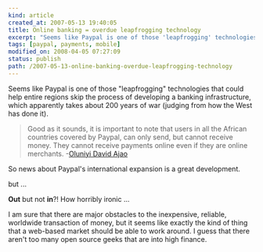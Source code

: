 ```yaml
---
kind: article
created_at: 2007-05-13 19:40:05
title: Online banking = overdue leapfrogging technology
excerpt: "Seems like Paypal is one of those 'leapfrogging' technologies that could help entire regions skip the process of developing a banking infrastructure, which apparently takes about 200 years of war (judging from how the West has done it)."
tags: [paypal, payments, mobile]
modified_on: 2008-04-05 07:27:09
status: publish 
path: /2007-05-13-online-banking-overdue-leapfrogging-technology
---
```


Seems like Paypal is one of those "leapfrogging" technologies that could help entire regions skip the process of developing a banking infrastructure, which apparently takes about 200 years of war (judging from how the West has done it). 

<blockquote class="large">Good as it sounds, it is important to note that users in all the African countries covered by Paypal, can only send, but cannot receive money. They cannot receive payments online even if they are online merchants. <span class="attribution">-<a href="http://www.davidajao.com/blog/2007/05/12/paypal-expands-to-more-african-countries/">Oluniyi David Ajao</a></span></blockquote>

So news about Paypal's international expansion is a great development. 

but ...

<strong>Out</strong> but not <strong>in</strong>?! How horribly ironic ...

I am sure that there are major obstacles to the inexpensive, reliable, worldwide transaction of money, but it seems like exactly the kind of thing that a web-based market should be able to work around. I guess that there aren't too many open source geeks that are into high finance. 